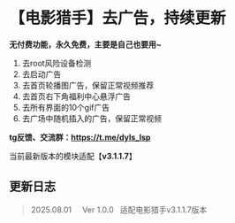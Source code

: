 # 【电影猎手】去广告，持续更新



**无付费功能，永久免费，主要是自己也要用~**

1. 去root风险设备检测
2. 去启动广告
3. 去首页轮播图广告，保留正常视频推荐
4. 去首页右下角福利中心悬浮广告
5. 去所有界面的10个gif广告
6. 去广场中随机插入的广告，保留正常视频

**tg反馈、交流群：https://t.me/dyls_lsp**

当前最新版本的模块适配【**v3.1.1.7**】

## 更新日志

> 2025.08.01&nbsp; &nbsp;&nbsp;&nbsp;Ver 1.0.0&nbsp;&nbsp;&nbsp;适配电影猎手v3.1.1.7版本
